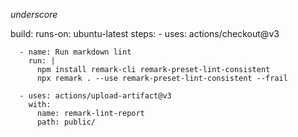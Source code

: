 
   _underscore_
   
 build:
    runs-on: ubuntu-latest
    steps:
      - uses: actions/checkout@v3

      - name: Run markdown lint
        run: |
          npm install remark-cli remark-preset-lint-consistent
          npx remark . --use remark-preset-lint-consistent --frail

      - uses: actions/upload-artifact@v3
        with:
          name: remark-lint-report
          path: public/
